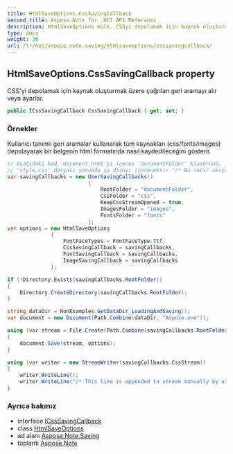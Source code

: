 ```yaml
---
title: HtmlSaveOptions.CssSavingCallback
second_title: Aspose.Note for .NET API Referansı
description: HtmlSaveOptions mülk. CSSyi depolamak için kaynak oluşturmak üzere çağrılan geri aramayı alır veya ayarlar.
type: docs
weight: 30
url: /tr/net/aspose.note.saving/htmlsaveoptions/csssavingcallback/
---
```

## HtmlSaveOptions.CssSavingCallback property

CSS'yi depolamak için kaynak oluşturmak üzere çağrılan geri aramayı alır veya ayarlar.

```csharp
public ICssSavingCallback CssSavingCallback { get; set; }
```

### Örnekler

Kullanıcı tanımlı geri aramalar kullanarak tüm kaynakları (css/fonts/images) depolayarak bir belgenin html formatında nasıl kaydedileceğini gösterir.

```csharp
// Aşağıdaki kod, document.html'yi içeren 'documentFolder' klasörünü, 'style.css' dosyasını içeren 'css' klasörünü, resimleri içeren 'images' klasörünü ve fontları içeren 'fonts' klasörünü oluşturur.
// 'style.css' dosyası sonunda şu dizeyi içerecektir "/* Bu satır akışa kullanıcı tarafından manuel olarak eklenmiştir */"
var savingCallbacks = new UserSavingCallbacks()
                          {
                              RootFolder = "documentFolder",
                              CssFolder = "css",
                              KeepCssStreamOpened = true,
                              ImagesFolder = "images",
                              FontsFolder = "fonts"
                          };
var options = new HtmlSaveOptions
              {
                  FontFaceTypes = FontFaceType.Ttf,
                  CssSavingCallback = savingCallbacks,
                  FontSavingCallback = savingCallbacks,
                  ImageSavingCallback = savingCallbacks
              };

if (!Directory.Exists(savingCallbacks.RootFolder))
{
    Directory.CreateDirectory(savingCallbacks.RootFolder);
}

string dataDir = RunExamples.GetDataDir_LoadingAndSaving();
var document = new Document(Path.Combine(dataDir, "Aspose.one"));

using (var stream = File.Create(Path.Combine(savingCallbacks.RootFolder, "document.html")))
{
    document.Save(stream, options);
}

using (var writer = new StreamWriter(savingCallbacks.CssStream))
{
    writer.WriteLine();
    writer.WriteLine("/* This line is appended to stream manually by user */");
}
```

### Ayrıca bakınız

* interface [ICssSavingCallback](../../../aspose.note.saving.html/icsssavingcallback/)
* class [HtmlSaveOptions](../)
* ad alanı [Aspose.Note.Saving](../../htmlsaveoptions/)
* toplantı [Aspose.Note](../../../)


